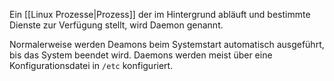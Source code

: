 Ein [[Linux Prozesse|Prozess]] der im Hintergrund abläuft und bestimmte Dienste zur Verfügung stellt, wird Daemon genannt.

Normalerweise werden Deamons beim Systemstart automatisch ausgeführt, bis das System beendet wird.
Daemons werden meist über eine Konfigurationsdatei in `/etc` konfiguriert.
